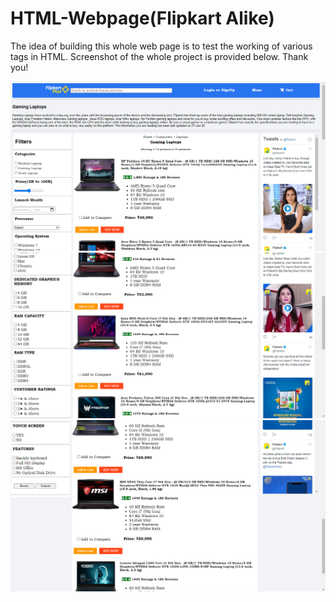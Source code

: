 # HTML-Webpage(Flipkart Alike)
The idea of building this whole web page is to test the working of various tags in HTML. 
Screenshot of the whole project is provided below. Thank you!


![Alt text](Images/Screenshot1.png?raw=true "Picture 1")
![Alt text](Images/Screenshot2.png?raw=true "Picture 2")
![Alt text](Images/Screenshot3.png?raw=true "Picture 3")